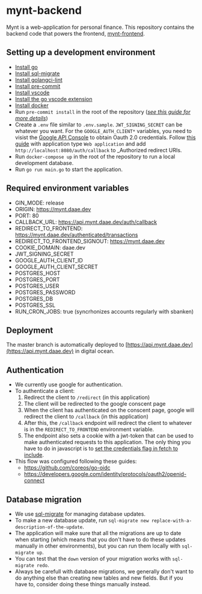 # mynt-backend

Mynt is a web-application for personal finance. This repository contains the backend code that powers the frontend, [mynt-frontend](https://github.com/petterdaae/mynt-frontend).

## Setting up a development environment

- [Install go](https://golang.org/doc/install)
- [Install sql-migrate](https://github.com/rubenv/sql-migrate)
- [Install golangci-lint](https://golangci-lint.run/usage/install/)
- [Install pre-commit](https://pre-commit.com/#install)
- [Install vscode](https://code.visualstudio.com/download)
- [Install the go vscode extension](https://code.visualstudio.com/docs/languages/go)
- [Install docker](https://docs.docker.com/get-docker/)
- Run `pre-commit install` in the root of the repository ([_see this guide for more details_](https://freshman.tech/linting-golang/))
- Create a `.env` file similar to `.env.sample`. `JWT_SIGNING_SECRET` can be whatever you want. For the `GOOGLE_AUTH_CLIENT*` variables, you need to visist the [Google API Console](https://console.developers.google.com/) to obtain Oauth 2.0 credentials. Follow [this guide](https://support.google.com/cloud/answer/6158849?hl=en) with application type `Web application` and add `http://localhost:8080/auth/callback` to \_Authorized redirect URIs.
- Run `docker-compose up` in the root of the repository to run a local development database.
- Run `go run main.go` to start the application.

## Required environment variables

- GIN_MODE: release
- ORIGIN: https://mynt.daae.dev
- PORT: 80
- CALLBACK_URL: https://api.mynt.daae.dev/auth/callback
- REDIRECT_TO_FRONTEND: https://mynt.daae.dev/authenticated/transactions
- REDIRECT_TO_FRONTEND_SIGNOUT: https://mynt.daae.dev
- COOKIE_DOMAIN: daae.dev
- JWT_SIGNING_SECRET
- GOOGLE_AUTH_CLIENT_ID
- GOOGLE_AUTH_CLIENT_SECRET
- POSTGRES_HOST
- POSTGRES_PORT
- POSTGRES_USER
- POSTGRES_PASSWORD
- POSTGRES_DB
- POSTGRES_SSL
- RUN_CRON_JOBS: true (syncrhonizes accounts regularly with sbanken)

## Deployment

The master branch is automatically deployed to [https://api.mynt.daae.dev](https://api.mynt.daae.dev) in digital ocean.

## Authentication

- We currently use google for authentication.
- To authenticate a client:
  1. Redirect the client to `/redirect` (in this application)
  2. The client will be redirected to the google conscent page
  3. When the client has authenticated on the conscent page, google will redirect the client to `/callback` (in this application)
  4. After this, the `/callback` endpoint will redirect the client to whatever is in the `REDIRECT_TO_FRONTEND` environment variable.
  5. The endpoint also sets a cookie with a jwt-token that can be used to make authenticated requests to this application. The only thing you have to do in javascript is to [set the credentials flag in fetch to include](https://developer.mozilla.org/en-US/docs/Web/API/Fetch_API/Using_Fetch#sending_a_request_with_credentials_included).
- This flow was configured following these guides:
  - https://github.com/coreos/go-oidc
  - https://developers.google.com/identity/protocols/oauth2/openid-connect

## Database migration

- We use [sql-migrate](https://github.com/rubenv/sql-migrate) for managing database updates.
- To make a new database update, run `sql-migrate new replace-with-a-description-of-the-update`.
- The application will make sure that all the migrations are up to date when starting (which means that you don't have to do these updates manually in other environments), but you can run them locally with `sql-migrate up`.
- You can test that the `down` version of your migration works with `sql-migrate redo`.
- Always be carefull with database migrations, we generally don't want to do anything else than creating new tables and new fields. But if you have to, consider doing these things manually instead.
